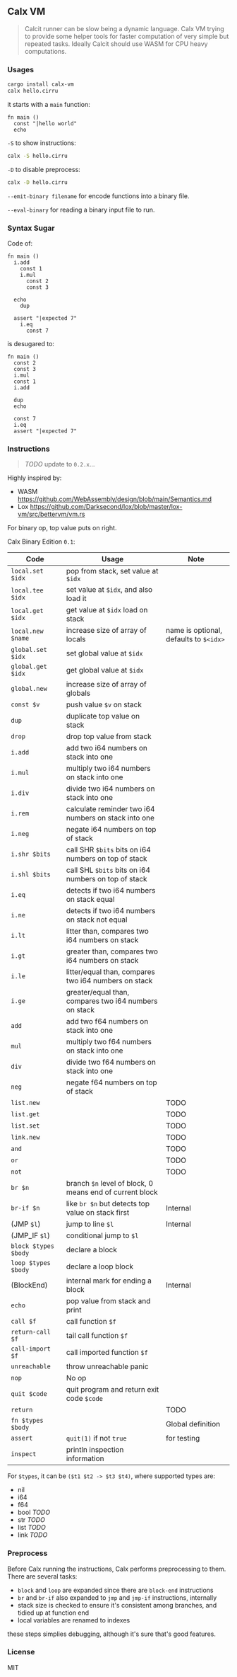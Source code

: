## Calx VM

> Calcit runner can be slow being a dynamic language. Calx VM trying to provide some helper tools for faster computation of very simple but repeated tasks. Ideally Calcit should use WASM for CPU heavy computations.

### Usages

```bash
cargo install calx-vm
calx hello.cirru
```

it starts with a `main` function:

```cirru
fn main ()
  const "|hello world"
  echo
```

`-S` to show instructions:

```bash
calx -S hello.cirru
```

`-D` to disable preprocess:

```bash
calx -D hello.cirru
```

`--emit-binary filename` for encode functions into a binary file.

`--eval-binary` for reading a binary input file to run.

### Syntax Sugar

Code of:

```cirru
fn main ()
  i.add
    const 1
    i.mul
      const 2
      const 3

  echo
    dup

  assert "|expected 7"
    i.eq
      const 7
```

is desugared to:

```cirru
fn main ()
  const 2
  const 3
  i.mul
  const 1
  i.add

  dup
  echo

  const 7
  i.eq
  assert "|expected 7"
```

### Instructions

> _TODO_ update to `0.2.x`...

Highly inspired by:

- WASM https://github.com/WebAssembly/design/blob/main/Semantics.md
- Lox https://github.com/Darksecond/lox/blob/master/lox-vm/src/bettervm/vm.rs

For binary op, top value puts on right.

Calx Binary Edition `0.1`:

| Code                 | Usage                                                    | Note                                   |
| -------------------- | -------------------------------------------------------- | -------------------------------------- |
| `local.set $idx`     | pop from stack, set value at `$idx`                      |                                        |
| `local.tee $idx`     | set value at `$idx`, and also load it                    |                                        |
| `local.get $idx`     | get value at `$idx` load on stack                        |                                        |
| `local.new $name`    | increase size of array of locals                         | name is optional, defaults to `$<idx>` |
| `global.set $idx`    | set global value at `$idx`                               |                                        |
| `global.get $idx`    | get global value at `$idx`                               |                                        |
| `global.new`         | increase size of array of globals                        |                                        |
| `const $v`           | push value `$v` on stack                                 |                                        |
| `dup`                | duplicate top value on stack                             |                                        |
| `drop`               | drop top value from stack                                |                                        |
| `i.add`              | add two i64 numbers on stack into one                    |                                        |
| `i.mul`              | multiply two i64 numbers on stack into one               |                                        |
| `i.div`              | divide two i64 numbers on stack into one                 |                                        |
| `i.rem`              | calculate reminder two i64 numbers on stack into one     |                                        |
| `i.neg`              | negate i64 numbers on top of stack                       |                                        |
| `i.shr $bits`        | call SHR `$bits` bits on i64 numbers on top of stack     |                                        |
| `i.shl $bits`        | call SHL `$bits` bits on i64 numbers on top of stack     |                                        |
| `i.eq`               | detects if two i64 numbers on stack equal                |                                        |
| `i.ne`               | detects if two i64 numbers on stack not equal            |                                        |
| `i.lt`               | litter than, compares two i64 numbers on stack           |                                        |
| `i.gt`               | greater than, compares two i64 numbers on stack          |                                        |
| `i.le`               | litter/equal than, compares two i64 numbers on stack     |                                        |
| `i.ge`               | greater/equal than, compares two i64 numbers on stack    |                                        |
| `add`                | add two f64 numbers on stack into one                    |                                        |
| `mul`                | multiply two f64 numbers on stack into one               |                                        |
| `div`                | divide two f64 numbers on stack into one                 |                                        |
| `neg`                | negate f64 numbers on top of stack                       |                                        |
| `list.new`           |                                                          | TODO                                   |
| `list.get`           |                                                          | TODO                                   |
| `list.set`           |                                                          | TODO                                   |
| `link.new`           |                                                          | TODO                                   |
| `and`                |                                                          | TODO                                   |
| `or`                 |                                                          | TODO                                   |
| `not`                |                                                          | TODO                                   |
| `br $n`              | branch `$n` level of block, 0 means end of current block |                                        |
| `br-if $n`           | like `br $n` but detects top value on stack first        | Internal                               |
| (JMP `$l`)           | jump to line `$l`                                        | Internal                               |
| (JMP_IF `$l`)        | conditional jump to `$l`                                 |
| `block $types $body` | declare a block                                          |                                        |
| `loop $types $body`  | declare a loop block                                     |                                        |
| (BlockEnd)           | internal mark for ending a block                         | Internal                               |
| `echo`               | pop value from stack and print                           |                                        |
| `call $f`            | call function `$f`                                       |                                        |
| `return-call $f`     | tail call function `$f`                                  |                                        |
| `call-import $f`     | call imported function `$f`                              |                                        |
| `unreachable`        | throw unreachable panic                                  |                                        |
| `nop`                | No op                                                    |                                        |
| `quit $code`         | quit program and return exit code `$code`                |                                        |
| `return`             |                                                          | TODO                                   |
| `fn $types $body`    |                                                          | Global definition                      |
| `assert`             | `quit(1)` if not `true`                                  | for testing                            |
| `inspect`            | println inspection information                           |                                        |

For `$types`, it can be `($t1 $t2 -> $t3 $t4)`, where supported types are:

- nil
- i64
- f64
- bool _TODO_
- str _TODO_
- list _TODO_
- link _TODO_

### Preprocess

Before Calx running the instructions, Calx performs preprocessing to them. There are several tasks:

- `block` and `loop` are expanded since there are `block-end` instructions
- `br` and `br-if` also expanded to `jmp` and `jmp-if` instructions, internally
- stack size is checked to ensure it's consistent among branches, and tidied up at function end
- local variables are renamed to indexes

these steps simplies debugging, although it's sure that's good features.

### License

MIT
